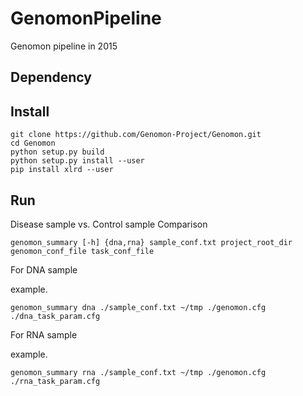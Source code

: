 # GenomonPipeline
Genomon pipeline in 2015

## Dependency


## Install

```
git clone https://github.com/Genomon-Project/Genomon.git
cd Genomon
python setup.py build
python setup.py install --user
pip install xlrd --user
```

## Run
Disease sample vs. Control sample Comparison
```
genomon_summary [-h] {dna,rna} sample_conf.txt project_root_dir genomon_conf_file task_conf_file
```

For DNA sample

example.
```
genomon_summary dna ./sample_conf.txt ~/tmp ./genomon.cfg ./dna_task_param.cfg
```

For RNA sample

example.
```
genomon_summary rna ./sample_conf.txt ~/tmp ./genomon.cfg ./rna_task_param.cfg
```
